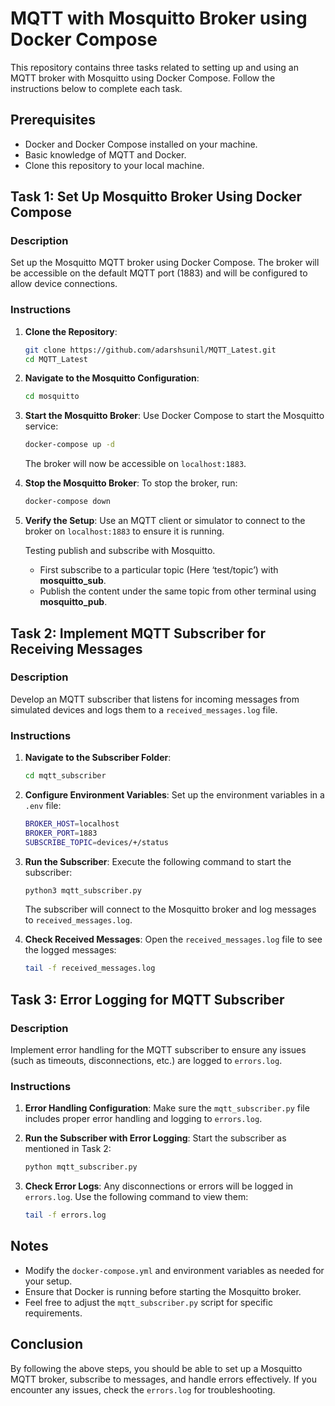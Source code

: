 
# MQTT with Mosquitto Broker using Docker Compose

This repository contains three tasks related to setting up and using an MQTT broker with Mosquitto using Docker Compose. Follow the instructions below to complete each task.

## Prerequisites

- Docker and Docker Compose installed on your machine.
- Basic knowledge of MQTT and Docker.
- Clone this repository to your local machine.

## Task 1: Set Up Mosquitto Broker Using Docker Compose

### Description

Set up the Mosquitto MQTT broker using Docker Compose. The broker will be accessible on the default MQTT port (1883) and will be configured to allow device connections.

### Instructions

1. **Clone the Repository**:
   ```bash
   git clone https://github.com/adarshsunil/MQTT_Latest.git
   cd MQTT_Latest
   ```

2. **Navigate to the Mosquitto Configuration**:
   ```bash
   cd mosquitto
   ```

3. **Start the Mosquitto Broker**:
   Use Docker Compose to start the Mosquitto service:
   ```bash
   docker-compose up -d
   ```
   The broker will now be accessible on `localhost:1883`.

4. **Stop the Mosquitto Broker**:
   To stop the broker, run:
   ```bash
   docker-compose down
   ```

5. **Verify the Setup**:
   Use an MQTT client or simulator to connect to the broker on `localhost:1883` to ensure it is running.
   
   Testing publish and subscribe with Mosquitto. 
   - First subscribe to a particular topic (Here ‘test/topic’) with **mosquitto_sub**. 
   - Publish the content under the same topic from other terminal using **mosquitto_pub**.


## Task 2: Implement MQTT Subscriber for Receiving Messages

### Description

Develop an MQTT subscriber that listens for incoming messages from simulated devices and logs them to a `received_messages.log` file.

### Instructions

1. **Navigate to the Subscriber Folder**:
   ```bash
   cd mqtt_subscriber
   ```

2. **Configure Environment Variables**:
   Set up the environment variables in a `.env` file:
   ```bash
   BROKER_HOST=localhost
   BROKER_PORT=1883
   SUBSCRIBE_TOPIC=devices/+/status
   ```

3. **Run the Subscriber**:
   Execute the following command to start the subscriber:
   ```bash
   python3 mqtt_subscriber.py
   ```
   The subscriber will connect to the Mosquitto broker and log messages to `received_messages.log`.

4. **Check Received Messages**:
   Open the `received_messages.log` file to see the logged messages:
   ```bash
   tail -f received_messages.log
   ```

## Task 3: Error Logging for MQTT Subscriber

### Description

Implement error handling for the MQTT subscriber to ensure any issues (such as timeouts, disconnections, etc.) are logged to `errors.log`.

### Instructions

1. **Error Handling Configuration**:
   Make sure the `mqtt_subscriber.py` file includes proper error handling and logging to `errors.log`.

2. **Run the Subscriber with Error Logging**:
   Start the subscriber as mentioned in Task 2:
   ```bash
   python mqtt_subscriber.py
   ```

3. **Check Error Logs**:
   Any disconnections or errors will be logged in `errors.log`. Use the following command to view them:
   ```bash
   tail -f errors.log
   ```

## Notes

- Modify the `docker-compose.yml` and environment variables as needed for your setup.
- Ensure that Docker is running before starting the Mosquitto broker.
- Feel free to adjust the `mqtt_subscriber.py` script for specific requirements.

## Conclusion

By following the above steps, you should be able to set up a Mosquitto MQTT broker, subscribe to messages, and handle errors effectively. If you encounter any issues, check the `errors.log` for troubleshooting.

